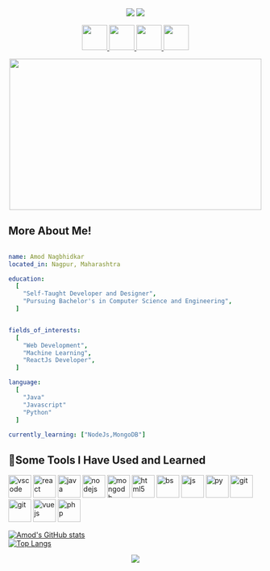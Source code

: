 <div align="center">
  <img src="https://capsule-render.vercel.app/api?type=waving&animation=fadeIn&theme=radical&height=220&section=header&text=I%20am%20Amod%20Nagbhidkar!😎&fontSize=50"/>
  <img src="https://capsule-render.vercel.app/api?type=waving&theme=radical&height=50&text=Lets%20connect%20and%20have%20a%20chat!&fontSize=30"/>
</div>

<p align="center" class="socials" style="">
  <a href="https://www.instagram.com/amodn__008/?hl=en">
     <img height="50" src="https://user-images.githubusercontent.com/89328894/210178927-d166ecda-9976-42dc-8f1d-68c8b5c8477e.png"/>
  </a>
  <a href="https://www.linkedin.com/in/amod-nagbhidkar-53381a21b/">
     <img height="50" src="https://user-images.githubusercontent.com/89328894/210179004-ac36072f-3858-4099-beb7-d2f080b3c2cf.png"/>
  </a>
  <a href="mailto:amodnagbhidkar08@gmail.com">
     <img height="50" src="https://user-images.githubusercontent.com/89328894/210179147-9256e6b6-a550-47d9-bbfe-9dd81ba22c85.png"/>
  </a>
<!--   <a href="https://twitter.com/amodn_08">
     <img height="50" src="https://user-images.githubusercontent.com/89328894/210179231-306981d3-bc47-433f-8e9b-c26418c8514d.png"/>
  </a> -->
  <a href="https://discord.com/channels/@me">
     <img height="50" src="https://user-images.githubusercontent.com/89328894/210180161-bb7d70de-7437-458e-b57e-d34ed6930374.png"/>
  </a>
</p>

<div align="center">
  <img height="300" width="500" src="https://media.giphy.com/media/qgQUggAC3Pfv687qPC/giphy.gif"/>
</div>

<h2>More About Me!</h2>

```yaml

name: Amod Nagbhidkar
located_in: Nagpur, Maharashtra

education:
  [
    "Self-Taught Developer and Designer",
    "Pursuing Bachelor's in Computer Science and Engineering",
  ]


fields_of_interests:
  [
    "Web Development",
    "Machine Learning",
    "ReactJs Developer",
  ]

language:
  [
    "Java"
    "Javascript"
    "Python"
  ]
  
currently_learning: ["NodeJs,MongoDB"]
```
<h2> 🚀Some Tools I Have Used and Learned</h2>
<p align="left">
<img src="https://cdn.jsdelivr.net/gh/devicons/devicon/icons/vscode/vscode-original.svg" alt="vscode" width="45" height="45"/>
<img src="https://cdn.jsdelivr.net/gh/devicons/devicon/icons/react/react-original.svg" alt="react" width="45" height="45"/>
<img src="https://cdn.jsdelivr.net/gh/devicons/devicon/icons/java/java-plain.svg" alt="java" width="45" height="45"/>
<img src="https://cdn.jsdelivr.net/gh/devicons/devicon/icons/nodejs/nodejs-original.svg" alt="nodejs" width="45" height="45"/>
<img src="https://cdn.jsdelivr.net/gh/devicons/devicon/icons/mongodb/mongodb-original.svg" alt="mongodb" width="45" height="45"/>
<img src="https://cdn.jsdelivr.net/gh/devicons/devicon/icons/html5/html5-original.svg" alt="html5" width="45" height="45"/>
<img src="https://cdn.jsdelivr.net/gh/devicons/devicon/icons/bootstrap/bootstrap-original.svg" alt="bs" width="45" height="45"/>
<img src="https://cdn.jsdelivr.net/gh/devicons/devicon/icons/javascript/javascript-original.svg" alt="js" width="45" height="45"/>
<img src="https://cdn.jsdelivr.net/gh/devicons/devicon/icons/python/python-original.svg" alt="py" width="45" height="45"/>
<img src="https://cdn.jsdelivr.net/gh/devicons/devicon/icons/git/git-original.svg" alt="git" width="45" height="45"/>
<img src="https://cdn.jsdelivr.net/gh/devicons/devicon/icons/tensorflow/tensorflow-original.svg" alt="git" width="45" height="45"/>
<img src="https://cdn.jsdelivr.net/gh/devicons/devicon/icons/vuejs/vuejs-original.svg" alt="vuejs" width="45" height="45"/>
<img src="https://cdn.jsdelivr.net/gh/devicons/devicon/icons/php/php-original.svg" alt="php" width="45" height="45"/>
</p>


[![Amod's GitHub stats](https://github-readme-stats.vercel.app/api?username=amodn08&show_icons=true&theme=radical&hide=issues,stars&count_private=true)](https://github.com/amodn08/github-readme-stats)
<a></br></a>
[![Top Langs](https://github-readme-stats.vercel.app/api/top-langs/?username=amodn08&layout=compact&theme=radical)](https://github.com/amodn08/github-readme-stats)

<div align="center">
  <img src="https://capsule-render.vercel.app/api?type=waving&animation=fadeIn&theme=radical&height=220&section=header&text=Thank%20You!&fontSize=60"/>
</div>
